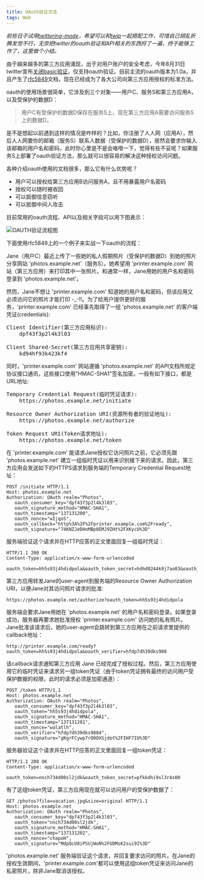 ```yaml
---
title: OAuth验证方法
tags: Web
---
```


<em>前些日子试用[twittering-mode](http://www.emacswiki.org/emacs/TwitteringMode)，希望可以和[twip](http://code.google.com/p/twip/)一起搭配工作，可惜自己胡乱折腾发觉不行，无奈把twitter的oauth验证和API相关的东西捋了一遍，终于能够工作了，这里做个小结。</em>

由于越来越多的第三方应用涌现，出于对用户账户的安全考虑，今年8月31日twitter宣布[关闭basic验证](http://dev.twitter.com/pages/basic_auth_shutdown)，仅支持oauth验证。目前主流的oauth版本为1.0a，并且产生了[rfc5849](http://tools.ietf.org/html/rfc5849)文档，现在已经成为了各大公司向第三方应用授权的标准方法。

oauth的使用场景很简单，它涉及到三个对象——用户C、服务S和第三方应用A，以及受保护的数据D：

> 用户C有受保护的数据D保存在服务S上，现在第三方应用A需要访问服务S上的数据D。

是不是想起以前遇到这样的情况是咋样的？比如，你注册了人人网（应用A），然后人人网要你的邮箱（服务S）联系人数据（受保护的数据D），居然会要求你输入该邮箱的用户名和密码，此时你心里是不是会咯噔一下，觉得有些不妥呢？如果服务S上部署了oauth验证方法，那么就可以很容易的解决这种授权访问问题。

各种介绍oauth使用的文档很多，那么它有什么优势呢？

- 用户可以授权给第三方应用B访问服务A，且不用暴露用户名密码
- 授权可以随时被收回
- 可以抵御信息窃听
- 可以抵御中间人攻击

目前常用的oauth流程、API以及相关字段可以用下图表示：

![OAUTH验证流程图](https://lh3.googleusercontent.com/-Oci66PAQUTY/TeNILh3B9ZI/AAAAAAAAKJY/rMIpMQ-yvzY/s800/oauth1.0a.png)

下面使用rfc5849上的一个例子来实战一下oauth的流程：

Jane（用户C）最近上传了一些她的私人假期照片（受保护的数据D）到她的照片分享网站 'photos.example.net'（服务S）。她希望用 'printer.example.com' 网站（第三方应用）来打印其中一张照片。和通常一样，Jane用她的用户名和密码登录到 'photos.example.net'。

然而，Jane不想让 'printer.example.com' 知道她的用户名和密码，但该应用又必须访问它的照片才能打印 -_-!!。为了给用户提供更好的服务，'printer.example.com' 已经事先取得了一组 'photos.example.net' 的客户端凭证(credentials):

<pre>
Client Identifier(第三方应用标识):
    dpf43f3p2l4k3l03

Client Shared-Secret(第三方应用共享密钥):
    kd94hf93k423kf4
</pre>

同时，'printer.example.com' 网站遵循 'photos.example.net' 的API文档所规定协议接口通讯，这些接口使用"HMAC-SHA1"签名加密。一般有如下接口，都是URL地址:

<pre>
Temporary Credential Request(临时凭证请求):
    https://photos.example.net/initiate

Resource Owner Authorization URI(资源所有者的验证地址):
    https://photos.example.net/authorize

Token Request URI(Token请求地址):
    https://photos.example.net/token
</pre>

在 'printer.example.com' 能请求Jane授权它访问照片之前，它必须先跟 'photos.example.net' 建立一组临时凭证以用来识别接下来的请求。因此，第三方应用会发送如下的HTTPS请求到服务端的Temporary Credential Request地址：

    POST /initiate HTTP/1.1
    Host: photos.example.net
    Authorization: OAuth realm="Photos",
       oauth_consumer_key="dpf43f3p2l4k3l03",
       oauth_signature_method="HMAC-SHA1",
       oauth_timestamp="137131200",
       oauth_nonce="wIjqoS",
       oauth_callback="http%3A%2F%2Fprinter.example.com%2Fready",
       oauth_signature="74KNZJeDHnMBp0EMJ9ZHt%2FXKycU%3D"

服务端验证这个请求并在HTTP应答的正文里面回复一组临时凭证：

    HTTP/1.1 200 OK
    Content-Type: application/x-www-form-urlencoded

    oauth_token=hh5s93j4hdidpola&oauth_token_secret=hdhd0244k9j7ao03&oauth_callback_confirmed=true

第三方应用转发Jane的user-agent到服务端的Resource Owner Authorization URI，以便Jane对其访问照片请求的批准:

    https://photos.example.net/authorize?oauth_token=hh5s93j4hdidpola

服务端会要求Jane用她在 'photos.example.net' 的用户名和密码登录。如果登录成功，服务器再要求她批准授权 'printer.example.com' 访问她的私有照片。Jane批准该请求后，她的user-agent会跳转到第三方应用在之前请求里提供的callback地址：

    http://printer.example.com/ready?oauth_token=hh5s93j4hdidpola&oauth_verifier=hfdp7dh39dks988

该callback请求通知第三方应用 Jane 已经完成了授权过程。然后，第三方应用使用它的临时凭证来请求另一组token凭证（由于token凭证拥有最终的访问用户受保护数据的权限，此时的请求必须是加密通道）：

    POST /token HTTP/1.1
    Host: photos.example.net
    Authorization: OAuth realm="Photos",
       oauth_consumer_key="dpf43f3p2l4k3l03",
       oauth_token="hh5s93j4hdidpola",
       oauth_signature_method="HMAC-SHA1",
       oauth_timestamp="137131201",
       oauth_nonce="walatlh",
       oauth_verifier="hfdp7dh39dks9884",
       oauth_signature="gKgrFCywp7rO0OXSjdot%2FIHF7IU%3D"

服务器验证这个请求并在HTTP应答的正文里面回复一组token凭证：

    HTTP/1.1 200 OK
    Content-Type: application/x-www-form-urlencoded

    oauth_token=nnch734d00sl2jdk&oauth_token_secret=pfkkdhi9sl3r4s00

有了这组token凭证，第三方应用现在就可以访问用户的受保护数据了：

    GET /photos?file=vacation.jpg&size=original HTTP/1.1
    Host: photos.example.net
    Authorization: OAuth realm="Photos",
       oauth_consumer_key="dpf43f3p2l4k3l03",
       oauth_token="nnch734d00sl2jdk",
       oauth_signature_method="HMAC-SHA1",
       oauth_timestamp="137131202",
       oauth_nonce="chapoH",
       oauth_signature="MdpQcU8iPSUjWoN%2FUDMsK2sui9I%3D"

'photos.example.net' 服务端验证这个请求，并回复要求访问的照片。在Jane的授权生效期间，'printer.example.com'都可以使用这组token凭证来访问Jane的私密照片，除非Jane取消该授权。
